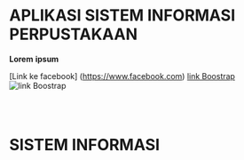 # APLIKASI SISTEM INFORMASI PERPUSTAKAAN

**Lorem** __ipsum__ 

[Link ke facebook] (https://www.facebook.com)
[link Boostrap](https://getbootstrap.com/)
![link Boostrap](https://www.google.com/imgres?imgurl=https%3A%2F%2Fwww.drupal.org%2Ffiles%2Fproject-images%2Fbootstrap5.jpeg&tbnid=o54I6ksVL0zOLM&vet=12ahUKEwir8vzN9vSCAxWy5TgGHerkAqYQMygRegUIARCOAQ..i&imgrefurl=https%3A%2F%2Fwww.drupal.org%2Fproject%2Fbootstrap_barrio&docid=nxNPg7LYArVh_M&w=400&h=400&q=bootstrap%205&ved=2ahUKEwir8vzN9vSCAxWy5TgGHerkAqYQMygRegUIARCOAQ)

```php




```

# SISTEM INFORMASI